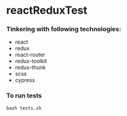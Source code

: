 # reactReduxTest

### Tinkering with following technologies:
- react
- redux
- react-router
- redux-toolkit
- redux-thunk
- scss
- cypress

### To run tests
```shell script
bash tests.sh
```